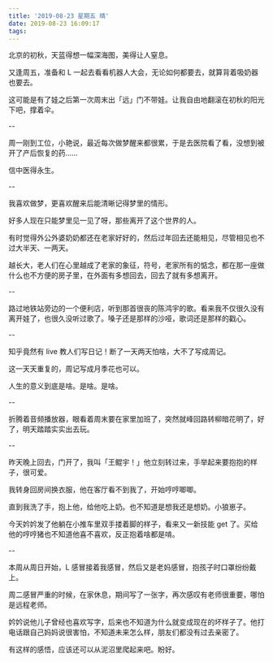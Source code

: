 ```yaml
---
title: '2019-08-23 星期五 晴'
date: 2019-08-23 16:09:17
tags:
---
```


北京的初秋，天蓝得想一幅深海图，美得让人窒息。

又逢周五，准备和 L 一起去看看机器人大会，无论如何都要去，就算背着吸奶器也要去。

这可能是有了娃之后第一次周末出「远」门不带娃。让我自由地翻滚在初秋的阳光下吧，撑着伞。

--

周一刚到工位，小艳说，最近每次做梦醒来都很累，于是去医院看了看，没想到被开了产后恢复的药……

信中医得永生。

--

我喜欢做梦，更喜欢醒来后能清晰记得梦里的情形。

好多人现在只能梦里见一见了呀，那些离开了这个世界的人。

有时觉得外公外婆奶奶都还在老家好好的，然后过年回去还能相见，尽管相见也不过大半天、一两天。

越长大，老人们在心里越成了老家的象征，符号，老家所有的惦念，都在那一座做什么也不方便的房子里，在外面有多想回去，回去了就有多想离开。

--

路过地铁站旁边的一个便利店，听到那首很丧的陈鸿宇的歌。看来我不仅很久没有离开娃了，也很久没听过歌了。嗓子还是那样的沙哑，歌词还是那样的戳心。

--

知乎竟然有 live 教人们写日记！断了一天两天怕啥，大不了写成周记。

这一天天重复的，周记写成月季花也可以。

人生的意义到底是啥。是啥。是啥。

--

折腾着音频播放器，眼看着周末要在家里加班了，突然就峰回路转柳暗花明了，好了，明天踏踏实实出去玩。

--

昨天晚上回去，门开了，我叫「王鲲宇！」他立刻转过来，手举起来要抱抱的样子，很可爱。

我转身回房间换衣服，他在客厅看不到我了，开始哼哼唧唧。

直到我洗了手，抱上他，给他吃上奶。也不知道是想我还是想奶。小狼崽子。

今天妗妗发了他躺在小推车里双手搂着脚的样子，看来又一新技能 get 了。买给他的哼哼猪也不知道他喜不喜欢，反正抱着啥都是啃。

--

本周从周日开始，L 感冒接着我感冒，然后又是老妈感冒，抱孩子时口罩纷纷戴上。

周二感冒严重的时候，在家休息，期间写了一张字，再次感叹有老师很重要，哪怕是远程老师。

妗妗说他儿子曾经也喜欢写字，后来也不知道为什么就变成现在的坏样子了。他打电话跟自己妈妈说很害怕，不知道未来怎么样，朋友们都没有过去亲密了。

有这样的感悟，应该还可以从泥沼里爬起来吧。盼好。

